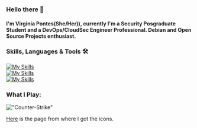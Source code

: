 ### Hello there 👋

#### I'm Virginia Pontes(She/Her)), currently I'm a Security Posgraduate Student and a DevOps/CloudSec Engineer Professional. Debian and Open Source Projects enthusiast.

### Skills, Languages & Tools 🛠

[![My Skills](https://skillicons.dev/icons?i=aws,gcp,azure,github,githubactions,terraform,linux&perline=4)](https://skillicons.dev)  
[![My Skills](https://skillicons.dev/icons?i=kubernetes,docker,git,bash,grafana,prometheus,kali&perline=4)](https://skillicons.dev)  
[![My Skills](https://skillicons.dev/icons?i=nginx,npm,py,raspberrypi,ansible,debian,md,vscodium&perline=4)](https://skillicons.dev)

     

### What I Play:

!["Counter-Strike"](https://img.shields.io/badge/Counter_Strike-000000?style=for-the-badge&logo=counter-strike&logoColor=white "Counter-Strike") 




[Here](https://github.com/devicons) is the page from where I got the icons.
